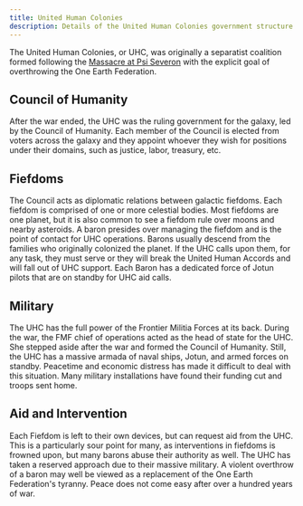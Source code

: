 ```yaml
---
title: United Human Colonies
description: Details of the United Human Colonies government structure.
---
```


The United Human Colonies, or UHC, was originally a separatist coalition formed following the [Massacre at Psi Severon](/setting/history#2438-ast---massacre-at-psi-severon) with the explicit goal of overthrowing the One Earth Federation.

## Council of Humanity
After the war ended, the UHC was the ruling government for the galaxy, led by the Council of Humanity. Each member of the Council is elected from voters across the galaxy and they appoint whoever they wish for positions under their domains, such as justice, labor, treasury, etc.

## Fiefdoms
The Council acts as diplomatic relations between galactic fiefdoms. Each fiefdom is comprised of one or more celestial bodies. Most fiefdoms are one planet, but it is also common to see a fiefdom rule over moons and nearby asteroids. A baron presides over managing the fiefdom and is the point of contact for UHC operations. Barons usually descend from the families who originally colonized the planet. If the UHC calls upon them, for any task, they must serve or they will break the United Human Accords and will fall out of UHC support. Each Baron has a dedicated force of Jotun pilots that are on standby for UHC aid calls.

## Military
The UHC has the full power of the Frontier Militia Forces at its back. During the war, the FMF chief of operations acted as the head of state for the UHC. She stepped aside after the war and formed the Council of Humanity. Still, the UHC has a massive armada of naval ships, Jotun, and armed forces on standby. Peacetime and economic distress has made it difficult to deal with this situation. Many military installations have found their funding cut and troops sent home.

## Aid and Intervention
Each Fiefdom is left to their own devices, but can request aid from the UHC. This is a particularly sour point for many, as interventions in fiefdoms is frowned upon, but many barons abuse their authority as well. The UHC has taken a reserved approach due to their massive military. A violent overthrow of a baron may well be viewed as a replacement of the One Earth Federation's tyranny. Peace does not come easy after over a hundred years of war. 
